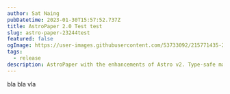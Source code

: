 ```yaml
---
author: Sat Naing
pubDatetime: 2023-01-30T15:57:52.737Z
title: AstroPaper 2.0 Test test 
slug: astro-paper-23244test
featured: false
ogImage: https://user-images.githubusercontent.com/53733092/215771435-25408246-2309-4f8b-a781-1f3d93bdf0ec.png
tags:
  - release
description: AstroPaper with the enhancements of Astro v2. Type-safe markdown contents, bug fixes and better dev experience etc.
---
```



bla bla vla